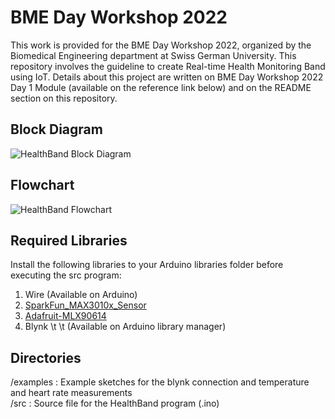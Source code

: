 # BME Day Workshop 2022
This work is provided for the BME Day Workshop 2022, organized by the Biomedical Engineering department at Swiss German University. This repository involves the guideline to create Real-time Health Monitoring Band using IoT. Details about this project are written on BME Day Workshop 2022 Day 1 Module (available on the reference link below) and on the README section on this repository.

## Block Diagram
![HealthBand Block Diagram](https://user-images.githubusercontent.com/108512595/185776050-f7f194a8-dae0-4d06-a610-88c9fefe6d6e.png)

## Flowchart
![HealthBand Flowchart](https://user-images.githubusercontent.com/108512595/185775979-5e2248bc-db67-4e23-99f2-3221da1f7202.png)

## Required Libraries
Install the following libraries to your Arduino libraries folder before executing the src program:
1. Wire (Available on Arduino)
2. [SparkFun_MAX3010x_Sensor](https://github.com/sparkfun/SparkFun_MAX3010x_Sensor_Library)
3. [Adafruit-MLX90614](https://github.com/adafruit/Adafruit-MLX90614-Library)
4. Blynk \t \t (Available on Arduino library manager)

## Directories
/examples : Example sketches for the blynk connection and temperature and heart rate measurements <br />
/src      : Source file for the HealthBand program (.ino) 

